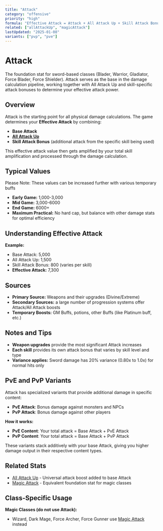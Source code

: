 ```yaml
---
title: "Attack"
category: "offensive"
priority: "high"
formula: "Effective Attack = Attack + All Attack Up + Skill Attack Bonus"
related: ["allAttackUp", "magicAttack"]
lastUpdated: "2025-01-08"
variants: ["pvp", "pve"]
---
```


# Attack

The foundation stat for sword-based classes (Blader, Warrior, Gladiator, Force Blader, Force Shielder). Attack serves as the base in the damage calculation pipeline, working together with All Attack Up and skill-specific attack bonuses to determine your effective attack power.

## Overview

Attack is the starting point for all physical damage calculations. The game determines your **Effective Attack** by combining:

- **Base Attack** 
- **[All Attack Up](/stats/all-attack-up)**
- **Skill Attack Bonus** (additional attack from the specific skill being used)

This effective attack value then gets amplified by your total skill amplification and processed through the damage calculation.

## Typical Values

Please Note: These values can be increased further with various temporary buffs

- **Early Game:** 1,000-3,000
- **Mid Game:** 3,000-6000
- **End Game:** 6000+
- **Maximum Practical:** No hard cap, but balance with other damage stats for optimal efficiency

## Understanding Effective Attack

**Example:**
- Base Attack: 5,000
- All Attack Up: 1,500
- Skill Attack Bonus: 800 (varies per skill)
- **Effective Attack:** 7,300

## Sources

- **Primary Source:** Weapons and their upgrades (Divine/Extreme)
- **Secondary Sources:** a large number of progression systems offer Attack/All Attack boosts
- **Temporary Boosts:** GM Buffs, potions, other Buffs (like Platinum buff, etc.) 

## Notes and Tips

- **Weapon upgrades** provide the most significant Attack increases
- **Each skill** provides its own attack bonus that varies by skill level and type
- **Variance applies:** Sword damage has 20% variance (0.80x to 1.0x) for normal hits only

## PvE and PvP Variants

Attack has specialized variants that provide additional damage in specific content:

- **PvE Attack**: Bonus damage against monsters and NPCs
- **PvP Attack**: Bonus damage against other players

**How it works:**
- **PvE Content**: Your total attack = Base Attack + PvE Attack
- **PvP Content**: Your total attack = Base Attack + PvP Attack  

These variants stack additively with your base Attack, giving you higher damage output in their respective content types.

## Related Stats

- [All Attack Up](/stats/all-attack-up) - Universal attack boost added to base Attack
- [Magic Attack](/stats/magic-attack) - Equivalent foundation stat for magic classes

## Class-Specific Usage

**Magic Classes (do not use Attack):**
- Wizard, Dark Mage, Force Archer, Force Gunner use [Magic Attack](/stats/magic-attack) instead
